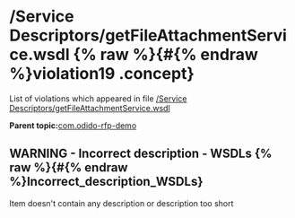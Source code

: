 # /Service Descriptors/getFileAttachmentService.wsdl {% raw %}{#{% endraw %}violation19 .concept}

List of violations which appeared in file [/Service Descriptors/getFileAttachmentService.wsdl](../../../projects/com.odido-rfp-demo/Service_Descriptors/getFileAttachmentService.wsdl.md)

**Parent topic:**[com.odido-rfp-demo](../../../qa/projects/com.odido-rfp-demo.md)

## WARNING - Incorrect description - WSDLs {% raw %}{#{% endraw %}Incorrect_description_WSDLs}

Item doesn't contain any description or description too short

